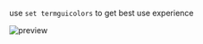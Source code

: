 use `set termguicolors` to get best use experience

![preview](https://user-images.githubusercontent.com/39852038/129073100-f7468850-7288-4cbe-b5a9-b783c9112205.png)
